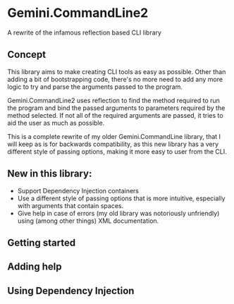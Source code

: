 # Gemini.CommandLine2
A rewrite of the infamous reflection based CLI library

## Concept

This library aims to make creating CLI tools as easy as possible. 
Other than adding a bit of bootstrapping code, there's no more need
to add any more logic to try and parse the arguments passed to the 
program. 

Gemini.CommandLine2 uses reflection to find the method required to run 
the program and bind the passed arguments to parameters required by 
the method selected. If not all of the required arguments are passed,
it tries to aid the user as much as possible.

This is a complete rewrite of my older Gemini.CommandLine library, that 
I will keep as is for backwards compatibility, as this new library has 
a very different style of passing options, making it more easy to user
from the CLI.

## New in this library:

* Support Dependency Injection containers
* Use a different style of passing options that is more intuitive, especially with arguments that contain spaces.
* Give help in case of errors (my old library was notoriously unfriendly) using (among other things) XML documentation.

## Getting started

## Adding help

## Using Dependency Injection

 
